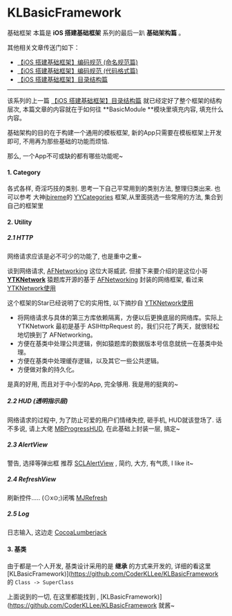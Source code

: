 # KLBasicFramework
基础框架
本篇是 **iOS 搭建基础框架** 系列的最后一趴 **基础架构篇** 。

其他相关文章传送门如下： 

- [【iOS 搭建基础框架】编码规范 (命名规范篇)](https://juejin.im/post/5a67f1226fb9a01cbe657b43)
- [【iOS 搭建基础框架】编码规范 (代码格式篇)](https://juejin.im/post/5a67f54d5188253dc33224a8)
- [【iOS 搭建基础框架】目录结构篇](https://juejin.im/post/5a715e77518825733b0f30d2)

------

该系列的上一篇  [【iOS 搭建基础框架】目录结构篇](https://juejin.im/post/5a715e77518825733b0f30d2) 就已经定好了整个框架的结构层次, 本篇文章的内容就在于如何往  **BasicModule **模块里填充内容, 填充什么内容。

基础架构的目的在于构建一个通用的模板框架, 新的App只需要在模板框架上开发即可, 不用再为那些基础的功能而烦恼.

那么, 一个App不可或缺的都有哪些功能呢~

#### 1. Category

各式各样, 奇淫巧技的类别. 思考一下自己平常用到的类别方法, 整理归类出来. 也可以参考 大神[ibireme](https://github.com/ibireme)的 [YYCategories](https://github.com/ibireme/YYCategories) 框架,从里面挑选一些常用的方法, 集合到自己的框架里

#### 2. Utility

##### 2.1 HTTP

网络请求应该是必不可少的功能了, 也是重中之重~

谈到网络请求, [AFNetworking](https://github.com/AFNetworking/AFNetworking) 这位大哥威武. 但接下来要介绍的是这位小哥 [**YTKNetwork**](https://github.com/yuantiku/YTKNetwork) 猿题库开源的基于  [AFNetworking](https://github.com/AFNetworking/AFNetworking) 封装的网络框架, 看过来 [YTKNetwork使用](https://github.com/yuantiku/YTKNetwork/blob/master/Docs/README_cn.md)

这个框架的Star已经说明了它的实用性, 以下摘抄自  [YTKNetwork使用](https://github.com/yuantiku/YTKNetwork/blob/master/Docs/README_cn.md)

- 将网络请求与具体的第三方库依赖隔离，方便以后更换底层的网络库。实际上 YTKNetwork 最初是基于 ASIHttpRequest 的，我们只花了两天，就很轻松地切换到了 AFNetworking。
- 方便在基类中处理公共逻辑，例如猿题库的数据版本号信息就统一在基类中处理。
- 方便在基类中处理缓存逻辑，以及其它一些公共逻辑。
- 方便做对象的持久化。

是真的好用, 而且对于中小型的App, 完全够用. 我是用的挺爽的~

##### 2.2 HUD (透明指示层) 

网络请求的过程中, 为了防止可爱的用户们情绪失控, 砸手机, HUD就该登场了. 话不多说, 请上大佬 [MBProgressHUD](https://github.com/jdg/MBProgressHUD), 在此基础上封装一层, 搞定~

##### 2.3 AlertView

警告, 选择等弹出框 推荐 [SCLAlertView](https://github.com/dogo/SCLAlertView) , 简约, 大方, 有气质, I like it~

##### 2.4 RefreshView

刷新控件..... (⊙x⊙;)闭嘴 [MJRefresh](https://github.com/CoderMJLee/MJRefresh)

##### 2.5 Log

日志输入, 这边走 [CocoaLumberjack](https://github.com/CocoaLumberjack/CocoaLumberjack)

#### 3. 基类

由于都是一个人开发, 基类设计采用的是 **继承** 的方式来开发的, 详细的看这里  [KLBasicFramework)](https://github.com/CoderKLLee/KLBasicFramework 的 `Class -> SuperClass`

上面说到的一切, 在这里都能找到 ,  [KLBasicFramework)](https://github.com/CoderKLLee/KLBasicFramework 就酱~

